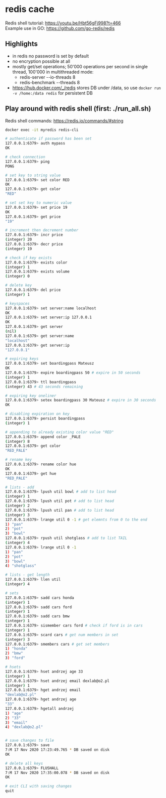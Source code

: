 # redis cache

Redis shell tutorial: <https://youtu.be/Hbt56gFj998?t=466>  
Example use in GO: <https://github.com/go-redis/redis>

## Highlights

- in redis no password is set by default
- no encryption possible at all
- mostly get/set operations; 50'000 operations per second in single thread, 100'000 in multithreaded mode:
  - redis-server --io-threads 8
  - redis-benchmark --threads 8
- https://hub.docker.com/_/redis stores DB under /data, so use ```docker run -v /home:/data redis``` for persistent DB

## Play around with redis shell (first: ./run_all.sh)

Redis shell commands: <https://redis.io/commands/#string>

```bash
docker exec -it myredis redis-cli

# authenticate if password has been set
127.0.0.1:6379> auth mypass
OK

# check connection
127.0.0.1:6379> ping
PONG

# set key to string value
127.0.0.1:6379> set color RED
OK
127.0.0.1:6379> get color
"RED"

# set set key to numeric value
127.0.0.1:6379> set price 19
OK
127.0.0.1:6379> get price
"19"

# increment then decrement number
127.0.0.1:6379> incr price
(integer) 20
127.0.0.1:6379> decr price
(integer) 19

# check if key exists
127.0.0.1:6379> exists color
(integer) 1
127.0.0.1:6379> exists volume
(integer) 0

# delete key
127.0.0.1:6379> del price
(integer) 1

# keyspaces
127.0.0.1:6379> set server:name localhost
OK
127.0.0.1:6379> set server:ip 127.0.0.1
OK
127.0.0.1:6379> get server
(nil)
127.0.0.1:6379> get server:name
"localhost"
127.0.0.1:6379> get server:ip
"127.0.0.1"

# expiring keys
127.0.0.1:6379> set boardingpass Mateusz
OK
127.0.0.1:6379> expire boardingpass 50 # expire in 50 seconds
(integer) 1
127.0.0.1:6379> ttl boardingpass
(integer) 43 # 43 seconds remaining

# expiring key oneliner
127.0.0.1:6379> setex boardingpass 30 Mateusz # expire in 30 seconds
OK

# disabling expiration on key
127.0.0.1:6379> persist boardingpass
(integer) 1

# appending to already existing color value "RED"
127.0.0.1:6379> append color _PALE
(integer) 8
127.0.0.1:6379> get color
"RED_PALE"

# rename key
127.0.0.1:6379> rename color hue
OK
127.0.0.1:6379> get hue
"RED_PALE"

# lists - add 
127.0.0.1:6379> lpush util bowl # add to list head
(integer) 1
127.0.0.1:6379> lpush util pot # add to list head
(integer) 2
127.0.0.1:6379> lpush util pan # add to list head
(integer) 3
127.0.0.1:6379> lrange util 0 -1 # get elemnts from 0 to the end
1) "pan"
2) "pot"
3) "bowl"
127.0.0.1:6379> rpush util shotglass # add to list TAIL
(integer) 4
127.0.0.1:6379> lrange util 0 -1
1) "pan"
2) "pot"
3) "bowl"
4) "shotglass"

# lists - get length
127.0.0.1:6379> llen util
(integer) 4

# sets
127.0.0.1:6379> sadd cars honda
(integer) 1
127.0.0.1:6379> sadd cars ford
(integer) 1
127.0.0.1:6379> sadd cars bmw
(integer) 1
127.0.0.1:6379> sismember cars ford # check if ford is in cars
(integer) 1
127.0.0.1:6379> scard cars # get num members in set
(integer) 3
127.0.0.1:6379> smembers cars # get set members
1) "honda"
2) "bmw"
3) "ford"

# hsets
127.0.0.1:6379> hset andrzej age 33
(integer) 1
127.0.0.1:6379> hset andrzej email dexlab@o2.pl
(integer) 1
127.0.0.1:6379> hget andrzej email
"dexlab@o2.pl"
127.0.0.1:6379> hget andrzej age
"33"
127.0.0.1:6379> hgetall andrzej
1) "age"
2) "33"
3) "email"
4) "dexlab@o2.pl"


# save changes to file
127.0.0.1:6379> save
7:M 17 Nov 2020 17:23:49.765 * DB saved on disk
OK

# delete all keys
127.0.0.1:6379> FLUSHALL
7:M 17 Nov 2020 17:35:00.078 * DB saved on disk
OK

# exit CLI with saving changes
quit
 ```